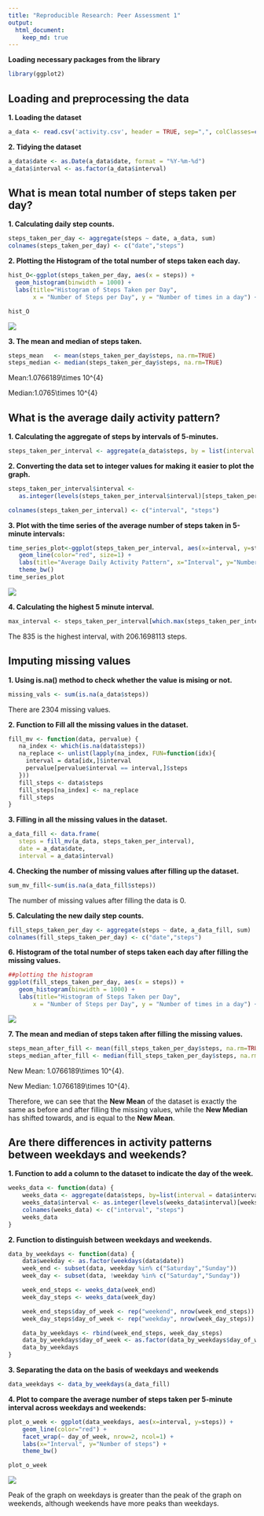 ```yaml
---
title: "Reproducible Research: Peer Assessment 1"
output: 
  html_document:
    keep_md: true
---
```


**Loading necessary packages from the library**

```r
library(ggplot2)
```

## Loading and preprocessing the data
**1. Loading the dataset**

```r
a_data <- read.csv('activity.csv', header = TRUE, sep=",", colClasses=c("numeric", "character", "numeric"))
```

**2. Tidying the dataset**

```r
a_data$date <- as.Date(a_data$date, format = "%Y-%m-%d")
a_data$interval <- as.factor(a_data$interval)
```

## What is mean total number of steps taken per day?
**1. Calculating daily step counts.**

```r
steps_taken_per_day <- aggregate(steps ~ date, a_data, sum)
colnames(steps_taken_per_day) <- c("date","steps")
```

**2. Plotting the Histogram of the total number of steps taken each day.**

```r
hist_O<-ggplot(steps_taken_per_day, aes(x = steps)) + 
  geom_histogram(binwidth = 1000) + 
  labs(title="Histogram of Steps Taken per Day", 
       x = "Number of Steps per Day", y = "Number of times in a day") + theme_bw()

hist_O
```

![](PA1_template_files/figure-html/unnamed-chunk-5-1.png)<!-- -->

**3. The mean and median of steps taken.**

```r
steps_mean   <- mean(steps_taken_per_day$steps, na.rm=TRUE)
steps_median <- median(steps_taken_per_day$steps, na.rm=TRUE)
```

Mean:1.0766189\times 10^{4}

Median:1.0765\times 10^{4}

## What is the average daily activity pattern?

**1. Calculating the aggregate of steps by intervals of 5-minutes.**

```r
steps_taken_per_interval <- aggregate(a_data$steps, by = list(interval = a_data$interval), FUN=mean, na.rm=TRUE)
```

**2. Converting the data set to integer values for making it easier to plot the graph.**

```r
steps_taken_per_interval$interval <-     
   as.integer(levels(steps_taken_per_interval$interval)[steps_taken_per_interval$interval])

colnames(steps_taken_per_interval) <- c("interval", "steps")
```

**3. Plot with the time series of the average number of steps taken in 5-minute intervals:**

```r
time_series_plot<-ggplot(steps_taken_per_interval, aes(x=interval, y=steps)) +   
   geom_line(color="red", size=1) +  
   labs(title="Average Daily Activity Pattern", x="Interval", y="Number of steps") +  
   theme_bw()
time_series_plot
```

![](PA1_template_files/figure-html/unnamed-chunk-9-1.png)<!-- -->

**4. Calculating the highest 5 minute interval.**

```r
max_interval <- steps_taken_per_interval[which.max(steps_taken_per_interval$steps),]
```

The 835 is the highest interval, with 206.1698113 steps.

## Imputing missing values

**1. Using is.na() method to check whether the value is mising or not.**

```r
missing_vals <- sum(is.na(a_data$steps))
```

There are 2304 missing values.

**2. Function to Fill all the missing values in the dataset.**

```r
fill_mv <- function(data, pervalue) {
   na_index <- which(is.na(data$steps))
   na_replace <- unlist(lapply(na_index, FUN=function(idx){
     interval = data[idx,]$interval
     pervalue[pervalue$interval == interval,]$steps
   }))
   fill_steps <- data$steps
   fill_steps[na_index] <- na_replace
   fill_steps
}
```

**3. Filling in all the missing values in the dataset.**

```r
a_data_fill <- data.frame(  
   steps = fill_mv(a_data, steps_taken_per_interval),  
   date = a_data$date,  
   interval = a_data$interval)
```

**4. Checking the number of missing values after filling up the dataset.**

```r
sum_mv_fill<-sum(is.na(a_data_fill$steps))
```

The number of missing values after filling the data is 0.

**5. Calculating the new daily step counts.**

```r
fill_steps_taken_per_day <- aggregate(steps ~ date, a_data_fill, sum)
colnames(fill_steps_taken_per_day) <- c("date","steps")
```

**6. Histogram of the total number of steps taken each day after filling the missing values.**

```r
##plotting the histogram
ggplot(fill_steps_taken_per_day, aes(x = steps)) + 
   geom_histogram(binwidth = 1000) + 
   labs(title="Histogram of Steps Taken per Day", 
       x = "Number of Steps per Day", y = "Number of times in a day") + theme_bw() 
```

![](PA1_template_files/figure-html/unnamed-chunk-16-1.png)<!-- -->

**7. The mean and median of steps taken after filling the missing values.**

```r
steps_mean_after_fill <- mean(fill_steps_taken_per_day$steps, na.rm=TRUE)
steps_median_after_fill <- median(fill_steps_taken_per_day$steps, na.rm=TRUE)
```

New Mean: 1.0766189\times 10^{4}.

New Median: 1.0766189\times 10^{4}.

Therefore, we can see that the **New Mean** of the dataset is exactly the same as before and after filling the missing values, while the **New Median** has shifted towards, and is equal to the **New Mean**.

## Are there differences in activity patterns between weekdays and weekends?

**1. Function to add a column to the dataset to indicate the day of the week.**

```r
weeks_data <- function(data) {
    weeks_data <- aggregate(data$steps, by=list(interval = data$interval), FUN=mean, na.rm=T)
    weeks_data$interval <- as.integer(levels(weeks_data$interval)[weeks_data$interval])
    colnames(weeks_data) <- c("interval", "steps")
    weeks_data
}
```

**2. Function to distinguish between weekdays and weekends.**

```r
data_by_weekdays <- function(data) {
    data$weekday <- as.factor(weekdays(data$date))
    week_end <- subset(data, weekday %in% c("Saturday","Sunday"))
    week_day <- subset(data, !weekday %in% c("Saturday","Sunday"))

    week_end_steps <- weeks_data(week_end)
    week_day_steps <- weeks_data(week_day)

    week_end_steps$day_of_week <- rep("weekend", nrow(week_end_steps))
    week_day_steps$day_of_week <- rep("weekday", nrow(week_day_steps))

    data_by_weekdays <- rbind(week_end_steps, week_day_steps)
    data_by_weekdays$day_of_week <- as.factor(data_by_weekdays$day_of_week)
    data_by_weekdays
}
```

**3. Separating the data on the basis of weekdays and weekends**

```r
data_weekdays <- data_by_weekdays(a_data_fill)
```

**4. Plot to compare the average number of steps taken per 5-minute interval across weekdays and weekends:**

```r
plot_o_week <- ggplot(data_weekdays, aes(x=interval, y=steps)) + 
    geom_line(color="red") + 
    facet_wrap(~ day_of_week, nrow=2, ncol=1) +
    labs(x="Interval", y="Number of steps") +
    theme_bw()

plot_o_week
```

![](PA1_template_files/figure-html/unnamed-chunk-21-1.png)<!-- -->

Peak of the graph on weekdays is greater than the peak of the graph on weekends, although weekends have more peaks than weekdays.
